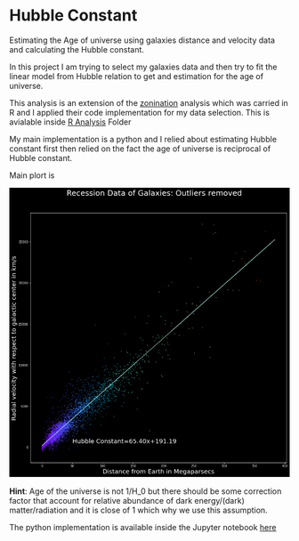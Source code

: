# Hubble Constant
Estimating the Age of universe using galaxies distance and velocity data and calculating the Hubble constant. 

In this project I am trying to select my galaxies data and then try to fit the linear model from Hubble relation to get and estimation for the age of universe. 

This analysis is an extension of the [zonination](https://github.com/zonination/galaxies) analysis which was carried in R and I applied their code implementation for my data selection. This is avialable inside [R Analysis](https://github.com/MohamedElashri/Hubble/tree/main/R%20Analysis) Folder

My main implementation is a python and I relied about estimating Hubble constant first then relied on the fact the age of universe is reciprocal of Hubble constant.

Main plort is 

![Hubble constant](https://github.com/MohamedElashri/Hubble/blob/main/Plots/Plot_2.png)


**Hint**: Age of the universe is not 1/H_0 but there should be some correction factor that account for relative abundance of dark energy/(dark) matter/radiation and it is close of 1 which why we use this assumption. 


The python implementation is available inside the Jupyter notebook [here](https://github.com/MohamedElashri/Hubble/blob/main/Age_of_the_Universie_.ipynb)
